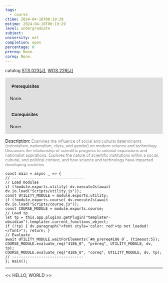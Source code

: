 ```yaml
---
tags:
  - course
ctime: 2024-04-18T00:19:29
mstime: 2024-04-18T00:19:29
level: undergraduate
subject: 
university: mit
completion: open
percentage: 0
prereq: None.
coreq: None.
---
```


catalog [STS.023[J]](http://student.mit.edu/catalog/mSTSa.html#STS.023), [WGS.226[J]](http://student.mit.edu/catalog/mWGSa.html#WGS.226)

<span style="display: block; padding: 15px; background-color: rgb(100, 100, 100, 0.2);"><font id="m_prereq4186_0" style="display: block; font-family: Arial, sans-serif; font-weight: bold; padding: 5px">Prerequisites</font><br><span id="prereq4186_0">None.</span></span>
<span style="display: block; padding: 15px; background-color: rgb(100, 100, 100, 0.2);"><font id="m_coreq4186_0" style="display: block; font-family: Arial, sans-serif; font-weight: bold; padding: 5px">Corequisites</font><br><span id="coreq4186_0">None.</span></span>

<font style="">Description:</font>
<font style="color: grey; font-size: 0.8rem;">Examines the influence of social and cultural determinants (colonialism, nationalism,  class, and gender) on modern science and technology. Discusses the relationship of scientific progress to colonial expansions and nationalist aspirations. Explores the nature of scientific institutions within a social, cultural, and political context, and how science and technology have impacted developing societies</font>

```dataviewjs
const main = async _ => {
// --------------------------------
// Load modules
if (!module.exports.utility) dv.executeJs(await dv.io.load("Scripts/utility.js"));
const UTILITY_MODULE = module.exports.utility;
if (!module.exports.course) dv.executeJs(await dv.io.load("Scripts/course.js"));
const COURSE_MODULE = module.exports.course;
// Load tp
let tp = this.app.plugins.getPlugin("templater-obsidian").templater.current_functions_object;
if (!tp) { dv.paragraph("<font style='color: red'>tp not loaded!</font>"); return; }
// Evaluate
await UTILITY_MODULE.waitForElements(`#m_prereq4186_0`, {timeout:5});
COURSE_MODULE.evaluate_req("4186_0", "prereq", UTILITY_MODULE, dv, tp);
COURSE_MODULE.evaluate_req("4186_0", "coreq", UTILITY_MODULE, dv, tp);
// --------------------------------
}; main();
```

---

<< HELLO, WORLD >>
